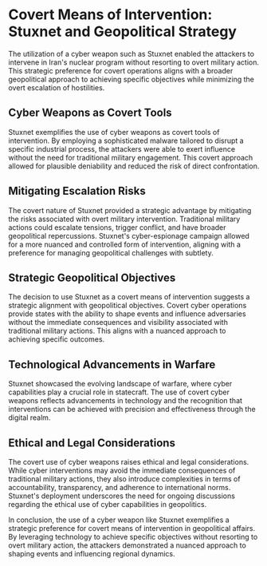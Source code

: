 # Covert Means of Intervention: Stuxnet and Geopolitical Strategy

The utilization of a cyber weapon such as Stuxnet enabled the attackers to intervene in Iran's nuclear program without resorting to overt military action. This strategic preference for covert operations aligns with a broader geopolitical approach to achieving specific objectives while minimizing the overt escalation of hostilities.

## Cyber Weapons as Covert Tools

Stuxnet exemplifies the use of cyber weapons as covert tools of intervention. By employing a sophisticated malware tailored to disrupt a specific industrial process, the attackers were able to exert influence without the need for traditional military engagement. This covert approach allowed for plausible deniability and reduced the risk of direct confrontation.

## Mitigating Escalation Risks

The covert nature of Stuxnet provided a strategic advantage by mitigating the risks associated with overt military intervention. Traditional military actions could escalate tensions, trigger conflict, and have broader geopolitical repercussions. Stuxnet's cyber-espionage campaign allowed for a more nuanced and controlled form of intervention, aligning with a preference for managing geopolitical challenges with subtlety.

## Strategic Geopolitical Objectives

The decision to use Stuxnet as a covert means of intervention suggests a strategic alignment with geopolitical objectives. Covert cyber operations provide states with the ability to shape events and influence adversaries without the immediate consequences and visibility associated with traditional military actions. This aligns with a nuanced approach to achieving specific outcomes.

## Technological Advancements in Warfare

Stuxnet showcased the evolving landscape of warfare, where cyber capabilities play a crucial role in statecraft. The use of covert cyber weapons reflects advancements in technology and the recognition that interventions can be achieved with precision and effectiveness through the digital realm.

## Ethical and Legal Considerations

The covert use of cyber weapons raises ethical and legal considerations. While cyber interventions may avoid the immediate consequences of traditional military actions, they also introduce complexities in terms of accountability, transparency, and adherence to international norms. Stuxnet's deployment underscores the need for ongoing discussions regarding the ethical use of cyber capabilities in geopolitics.

In conclusion, the use of a cyber weapon like Stuxnet exemplifies a strategic preference for covert means of intervention in geopolitical affairs. By leveraging technology to achieve specific objectives without resorting to overt military action, the attackers demonstrated a nuanced approach to shaping events and influencing regional dynamics.
